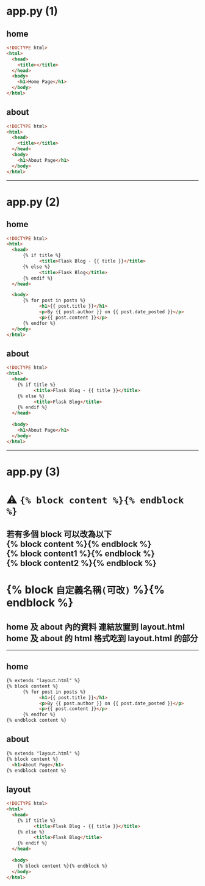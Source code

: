# app.py (1)
## home
```html
<!DOCTYPE html>
<html>
  <head>
    <title></title>
  </head>
  <body>
    <h1>Home Page</h1>
  </body>
</html>
```
## about
```html
<!DOCTYPE html>
<html>
  <head>
    <title></title>
  </head>
  <body>
    <h1>About Page</h1>
  </body>
</html>
```
___
# app.py (2)
## home
```html
<!DOCTYPE html>
<html>
  <head>
      {% if title %}
            <title>Flask Blog - {{ title }}</title>
      {% else %}
            <title>Flask Blog</title>
      {% endif %}
  </head>

  <body>
      {% for post in posts %}
            <h1>{{ post.title }}</h1>
            <p>By {{ post.author }} on {{ post.date_posted }}</p>
            <p>{{ post.content }}</p>
      {% endfor %}
  </body>
</html>
```
## about
```html
<!DOCTYPE html>
<html>
  <head>
    {% if title %}
          <title>Flask Blog - {{ title }}</title>
    {% else %}
          <title>Flask Blog</title>
    {% endif %}
  </head>
  
  <body>
    <h1>About Page</h1>
  </body>
</html>
```
___
# app.py (3)
# ⚠ `{% block content %}{% endblock %}`
## 若有多個 block 可以改為以下<br>{% block content %}{% endblock %}<br>{% block content1 %}{% endblock %}<br>{% block content2 %}{% endblock %}
#  {% block `自定義名稱(可改)` %}{% endblock %}
## home 及 about 內的資料 連結放置到 layout.html <br>home 及 about 的 html 格式吃到 layout.html 的部分
___
## home
```html
{% extends "layout.html" %}
{% block content %}
      {% for post in posts %}
            <h1>{{ post.title }}</h1>
            <p>By {{ post.author }} on {{ post.date_posted }}</p>
            <p>{{ post.content }}</p>
      {% endfor %}
{% endblock content %}
```
## about
```html
{% extends "layout.html" %}
{% block content %}
  <h1>About Page</h1>
{% endblock content %}
```
## layout
```html
<!DOCTYPE html>
<html>
  <head>
    {% if title %}
          <title>Flask Blog - {{ title }}</title>
    {% else %}
          <title>Flask Blog</title>
    {% endif %}
  </head>
  
  <body>
    {% block content %}{% endblock %}
  </body>
</html>
```
